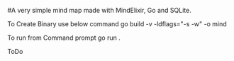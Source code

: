 #A very simple mind map made with MindElixir, Go and SQLite.

To Create Binary use below command
go build -v -ldflags="-s -w" -o mind

To run from Command prompt
go run .

ToDo

